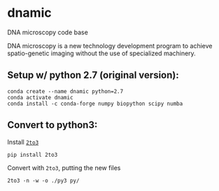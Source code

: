 # dnamic

DNA microscopy code base

DNA microscopy is a new technology development program to achieve spatio-genetic imaging without the use of specialized machinery.

## Setup w/ python 2.7 (original version):
```
conda create --name dnamic python=2.7
conda activate dnamic
conda install -c conda-forge numpy biopython scipy numba
```

## Convert to python3:
Install [`2to3`](https://docs.python.org/3/library/2to3.html)
```
pip install 2to3
```

Convert with `2to3`, putting the new files 
```
2to3 -n -w -o ./py3 py/ 
```